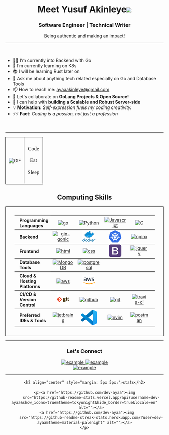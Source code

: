 <!DOCTYPE html>
<html>

<head>
  <link href="https://fonts.googleapis.com/css2?family=Dancing+Script&display=swap" rel="stylesheet">
</head>

<body>
  <h1 align="center">Meet Yusuf Akinleye<img width="30px"
      src="https://raw.githubusercontent.com/iampavangandhi/iampavangandhi/master/gifs/Hi.gif"></h1>
  <div align="center">
    <h3 font-size="20" align="center">Software Engineer | Technical Writer </h3>
    <p>Being authentic and making an impact!</p>
  </div>

  <hr>
  <br>

  <ul text-align="center">
    <li>👨‍💻 I’m currently into Backend with Go</li>
    <li>🌱 I’m currently learning on K8s</li>
    <li>📚 I will be learning Rust later on</li>
    <li>💬 Ask me about anything tech related especially on Go and Database Tools</li>
    <li>📫 How to reach me: <a href="mailto:ayaaakinleye@gmail.com">ayaaakinleye@gmail.com</a></li>
    <li>👯 Let's collaborate on <b>GoLang Projects & Open Source!</b></li>
    <li>🤝 I can help with <b>building a Scalable and Robust Server-side</b></li>
    <li>💡 <b>Motivation:</b> <em>Self-expression fuels my coding creativity.</em></li>
    <li>⚡⚡ <b>Fact:</b><em> Coding is a passion, not just a profession</em></li>
  </ul>
  <br>
  <hr>
  <table style="margin: 0 auto;
  border-collapse: collapse;">
    <tr>
      <td style="text-align: center;width: 50%;padding: 10px; border: 1px solid black;"><img
          src="https://media.giphy.com/media/Ah3zHH7hvsSB2/giphy.gif" alt="GIF"></td>
      <td style="text-align: center;width: 100%;padding: 10px;border: 1px solid black;">
        <p style="font-family: 'Dancing Script', cursive; font-size: larger;">Code</p>
        <p style="font-family: 'Dancing Script', cursive; font-size: larger;">Eat</p>
        <p style="font-family: 'Dancing Script', cursive; font-size: larger;">Sleep</p>
      </td>
    </tr>
  </table>

  <table style="border: 1px solid black; padding:2em 2em; border-collapse: collapse">
    <tr style="border-bottom: 1px solid black;" align="center">
      <h2 align="center">Computing Skills</h2>
    </tr>
    <tr style="border-bottom: 1px solid black;" align="center">
      <th align="left" style="padding-left: 1rem;">Programming Languages</th>
      <td><a href="https://go.dev/" target="blank">
          <img src="https://upload.wikimedia.org/wikipedia/commons/0/05/Go_Logo_Blue.svg" alt="go" height="40">
        </a></td>
      <td><a href="https://www.python.org/" target="blank">
          <img src="https://www.python.org/static/community_logos/python-logo-master-v3-TM.png" alt="Python"
            height="40">
        </a></td>
      <td><a href="https://www.ecma-international.org/publications-and-standards/standards/ecma-262/" target="blank">
          <img src="https://upload.wikimedia.org/wikipedia/commons/9/99/Unofficial_JavaScript_logo_2.svg"
            alt="Javascript" height="40">
        </a></td>
      <td><a href="https://www.iso.org/standard/74528.html" target="blank">
          <img src="https://cdn.iconscout.com/icon/free/png-512/c-programming-569564.png" alt="C" height="40">
        </a></td>
    </tr>
    <tr style="border-bottom: 1px solid black;" align="center">
      <th align="left" style="padding-left: 1rem;">Backend</th>
      <td><a href="https://gin-gonic.com/" target="blank">
          <img src="https://avatars.githubusercontent.com/u/7894478?s=200&v=4" alt="gin-gonic" height="40"
            style="vertical-align:top">
        </a></td>
      <td> <a href="https://www.docker.com/" target="blank">
          <img
            src="https://raw.githubusercontent.com/github/explore/80688e429a7d4ef2fca1e82350fe8e3517d3494d/topics/docker/docker.png"
            alt="cpp" height="40" style="vertical-align:top"></td>
      <td> <a href="https://kubernetes.io/" target="blank">
          <img
            src="https://raw.githubusercontent.com/github/explore/80688e429a7d4ef2fca1e82350fe8e3517d3494d/topics/kubernetes/kubernetes.png"
            alt="cpp" height="40" style="vertical-align:top">
        </a></td>
      <td> <a href="https://nginx.org/" target="blank">
          <img src="https://avatars.githubusercontent.com/u/1412239?s=200&v=4" alt="nginx" height="40"
            style="vertical-align:top">
        </a></td>
    </tr>
    <tr style="border-bottom: 1px solid black;" align="center">
      <th align="left" style="padding-left: 1rem;">Frontend</th>
      <td> <a href="https://www.w3schools.com/html/" target="blank">
          <img src="https://www.w3.org/html/logo/downloads/HTML5_Logo_512.png" alt="html" height="40">
        </a></td>
      <td><a href="https://www.w3schools.com/css/" target="blank">
          <img src="https://upload.wikimedia.org/wikipedia/commons/d/d5/CSS3_logo_and_wordmark.svg" alt="css"
            height="40">
        </a></td>
      <td><a href="https://getbootstrap.com/" target="blank">
          <img
            src="https://raw.githubusercontent.com/github/explore/80688e429a7d4ef2fca1e82350fe8e3517d3494d/topics/bootstrap/bootstrap.png"
            alt="bootstrap" alt="bootstrap" height="40" style="vertical-align:top" />
        </a></td>
      <td><a href="https://jquery.com/" target="blank">
          <img src="https://avatars.githubusercontent.com/u/70142?s=200&v=4" alt="jquery" height="40"
            style="vertical-align:top" />
        </a></td>
    </tr>
    <tr style="border-bottom: 1px solid black;" align="center">
      <th align="left" style="padding-left: 1rem;">Database Tools</th>
      <td> <a href="https://www.mongodb.com/" target="blank">
          <img src="https://avatars.githubusercontent.com/u/45120?s=200&v=4" alt="MongoDB" height="40"
            style="vertical-align:top">
        </a></td>
      <td> <a href="https://www.postgresql.org/" target="blank">
          <img src="https://avatars.githubusercontent.com/u/177543?s=200&v=4" alt="postgresql" height="40"
            style="vertical-align:top">
        </a></td>
    </tr>
    <tr style="border-bottom: 1px solid black;" align="center">
      <th align="left" style="padding-left: 1rem;">Cloud & Hosting Platforms</th>
      <td> <a href="https://render.com/" target="blank">
          <img
            src="https://imgs.search.brave.com/KAQiCDcWu9GXVw4y1XDvqZCB7v8njCAjr9VHRLw_0ck/rs:fit:200:200:1/g:ce/aHR0cHM6Ly9yZXMu/Y2xvdWRpbmFyeS5j/b20vY3J1bmNoYmFz/ZS1wcm9kdWN0aW9u/L2ltYWdlL3VwbG9h/ZC9jX2xwYWQsaF8y/NTYsd18yNTYsZl9h/dXRvLHFfYXV0bzpl/Y28sZHByXzEvajh6/MDJzc3RlZWE0emox/azFueXo"
            alt="aws" height="40" style="vertical-align:top">
        </a></td>
      <td><a href="https://aws.amazon.com/" target="blank">
          <img
            src="https://raw.githubusercontent.com/github/explore/fbceb94436312b6dacde68d122a5b9c7d11f9524/topics/aws/aws.png"
            alt="aws" height="40" style="vertical-align:top">
        </a></td>
    </tr>
    <tr style="border-bottom: 1px solid black;" align="center">
      <th align="left" style="padding-left: 1rem;">CI/CD & Version Control</th>
      <td> <a href="https://git-scm.com" target="blank">
          <img
            src="https://raw.githubusercontent.com/github/explore/80688e429a7d4ef2fca1e82350fe8e3517d3494d/topics/git/git.png"
            alt="git" height="40" style="vertical-align:top; margin:5px" />
        </a></td>
      <td><a href="https://github.com/dev-ayaa" target="blank">
          <img src="https://github.githubassets.com/images/modules/logos_page/GitHub-Mark.png" alt="github" height="40"
            style="vertical-align:top; margin:5px" />
        </a></td>
      <td> <a href="https://about.gitlab.com/" target="blank">
          <img
            src="https://upload.wikimedia.org/wikipedia/commons/thumb/e/e1/GitLab_logo.svg/512px-GitLab_logo.svg.png?20220125120047"
            alt="git" height="40" style="vertical-align:top; margin:5px" />
        </a></td>
      <td> <a href="https://www.travis-ci.com/" target="blank">
          <img src="https://www.travis-ci.com/wp-content/uploads/2022/09/Logo.png" alt="travis-ci" height="40"
            style="vertical-align:top; margin:5px" />
        </a></td>
    </tr>
    <tr style=" border-bottom: 1px solid black;" align="center">
      <th align="left" style="padding-left: 1rem;">Preferred IDEs & Tools</th>
      <td> <a href="https://www.jetbrains.com/" target="blank">
          <img src="https://www.logo.wine/a/logo/JetBrains/JetBrains-Logo.wine.svg" alt="jetbrains" height="50"
            style="vertical-align:top" />
        </a></td>
      <td> <a href="https://code.visualstudio.com/" target="blank">
          <img
            src="https://raw.githubusercontent.com/github/explore/80688e429a7d4ef2fca1e82350fe8e3517d3494d/topics/visual-studio-code/visual-studio-code.png"
            alt="VS Code" height="50" style="vertical-align:top">
        </a></td>
      <td> <a href="http://neovim.io/" target="blank">
          <img src="https://avatars.githubusercontent.com/u/6471485?s=200&v=4" alt="nvim" height="50"
            style="vertical-align:top" />
        </a></td>
      <td> <a href="https://postman.com" target="blank">
          <img src="https://www.vectorlogo.zone/logos/getpostman/getpostman-ar21.svg" alt="postman" height="50"
            style="vertical-align:top" />
        </a></td>
      <td> <a href="https://ubuntu.com/" target="blank">
          <img
            src="https://raw.githubusercontent.com/github/explore/80688e429a7d4ef2fca1e82350fe8e3517d3494d/topics/ubuntu/ubuntu.png"
            alt="ubuntu" height="50" style="vertical-align:top" />
        </a></td>
    </tr>
  </table>
  <hr>
  <h3 align="center">Let's Connect</h3>
  <div style="margin-top:10px" align="center">
    <div>
      <a href="https://linkedin.com/in/yusuf-akinleye" target="_blank">
        <img src="https://img.shields.io/badge/Linked%20In-0A66C2.svg?style=for-the-badge&logo=linkedin&logoColor=white"
          alt="example" />
      </a>
      <a href="https://twitter.com/akindotdev" target="_blank">
        <img src="https://img.shields.io/badge/Twitter-1DA1F2.svg?style=for-the-badge&logo=twitter&logoColor=white"
          alt="example" />
      </a>
    </div>
    <div>
      <a href="https://www.hackerrank.com/example" target="_blank">
        <img
          src="https://img.shields.io/badge/Hackerrank-00EA64.svg?style=for-the-badge&logo=hackerrank&logoColor=black"
          alt="example" />
      </a>
    </div>
  </div>

  <hr>
  <div align="center">

    <h2 align="center" style="margin: 5px 5px;">stats</h2>

    <p><a href="https://github.com/dev-ayaa"><img
          src="https://github-readme-stats.vercel.app/api?username=dev-ayaa&show_icons=true&theme=tokyonight&hide_border=true&locale=en"
          alt=""></a>
      <a href="https://github.com/dev-ayaa"><img
          src="https://github-readme-streak-stats.herokuapp.com/?user=dev-ayaa&theme=material-palenight" alt=""></a>
    </p>
  </div>
</body>

</html>
